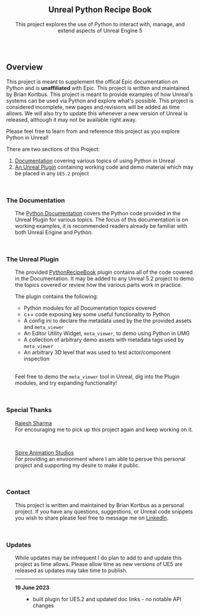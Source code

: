 <br></br>

<h2 align="center">Unreal Python Recipe Book</h2>

<p align="center">
This project explores the use of Python to interact with, manage, and extend aspects of Unreal Engine 5
</p>
<br>



<br>

## Overview

This project is meant to supplement the offical Epic documentation on Python and is
**unaffiliated** with Epic. This project is written and maintained by Brian Kortbus.
This project is meant to provide examples of how Unreal's systems can be used via Python 
and explore what's possible. This project is considered incomplete, new pages and revisions 
will be added as time allows. We will also try to update this whenever
a new version of Unreal is released, although it may not be available right away.

Please feel free to learn from and reference this project as you explore Python in Unreal!


There are two sections of this Project:
1) [Documentation](./documentation) covering various topics of using Python in Unreal
2) [An Unreal Plugin](./unreal_plugin/PythonRecipeBook) containing working code and demo material 
which may be placed in any `UE5.2` project

<br>




### The Documentation
<ul>

The [Python Documentation](./documentation) covers the Python code provided in the Unreal Plugin for various topics. 
The focus of this documentation is on working examples, it is recommended readers already be familiar with both Unreal Engine and Python.

</ul>
<br>




### The Unreal Plugin
<ul>

The provided [PythonRecipeBook](./unreal_plugin/PythonRecipeBook) plugin contains all of the code covered in the Documentation.
It may be added to any Unreal 5.2 project to demo the topics covered or review how the various parts work in practice.

The plugin contains the following:

- Python modules for all Documentation topics covered
- c++ code exposing key some useful functionality to Python
- A config ini to declare the metadata used by the the provided assets and `meta_viewer`
- An Editor Utility Widget, `meta_viewer`, to demo using Python in UMG
- A collection of arbitrary demo assets with metadata tags used by `meta_viewer`
- An arbitrary 3D level that was used to test actor/component inspection

<br>

Feel free to demo the `meta_viewer` tool in Unreal, dig into the Plugin modules, and try expanding functionality!

</ul>
<br>




### Special Thanks

<ul>

[Rajesh Sharma](https://www.linkedin.com/in/rajeshxsharma) <br>
For encouraging me to pick up this project again and keep working on it.

<br>

[Spire Animation Studios](https://spirestudios.com/) <br>
For providing an environment where I am able to persue this personal project and supporting my desire to make it public.

</ul>
<br>




### Contact

<ul>
  
This project is written and maintained by Brian Kortbus as a personal project. If you have any questions, suggestions,
or Unreal code snippets you wish to share please feel free to message me on [LinkedIn](https://www.linkedin.com/in/bkortbus/).


</ul>
<br>





### Updates

<ul>

While updates may be infrequent I do plan to add to and update this project as time allows. 
Please allow time as new versions of UE5 are released as updates may take time to publish.

---

**19 June 2023**
<ul>

- built plugin for UE5.2 and updated doc links - no notable API changes

</ul>


</ul>
